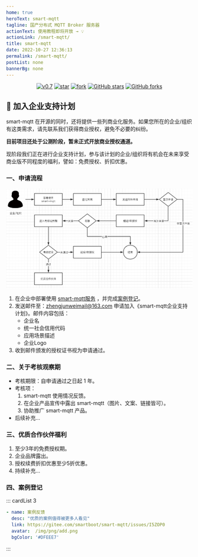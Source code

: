 ```yaml
---
home: true
heroText: smart-mqtt
tagline: 国产分布式 MQTT Broker 服务器
actionText: 使用教程即将开放 → 💡
actionLink: /smart-mqtt/
title: smart-mqtt
date: 2022-10-27 12:36:13
permalink: /smart-mqtt/
postList: none
bannerBg: none
---
```

<p align="center">
  <a href='https://gitee.com/smartboot/smart-mqtt/releases/tag/v0.7' target="_blank"><img src='https://img.shields.io/badge/smart_mqtt-v0.7-orange' alt="v0.7" class="no-zoom"/></a>
  <a href='https://gitee.com/smartboot/smart-mqtt' target="_blank"><img src='https://gitee.com/smartboot/smart-mqtt/badge/star.svg?theme=gvp' alt='star' class="no-zoom"/></a>
  <a href='https://gitee.com/smartboot/smart-mqtt' target="_blank"><img src='https://gitee.com/smartboot/smart-mqtt/badge/fork.svg?theme=gvp' alt='fork' class="no-zoom"/></a>
  <a href="https://github.com/smartboot/smart-mqtt" target="_blank"><img src='https://img.shields.io/github/stars/smartboot/smart-mqtt' alt='GitHub stars' class="no-zoom"></a>
  <a href="https://github.com/smartboot/smart-mqtt" target="_blank"><img src='https://img.shields.io/github/forks/smartboot/smart-mqtt' alt='GitHub forks' class="no-zoom"></a>
</p>

## 🎉 加入企业支持计划
smart-mqtt 在开源的同时，还将提供一些列商业化服务。如果您所在的企业/组织有这类需求，请先联系我们获得商业授权，避免不必要的纠纷。

**目前项目还处于公测阶段，暂未正式开放商业授权通道。**

现阶段我们正在进行企业支持计划，参与该计划的企业/组织将有机会在未来享受商业版不同程度的福利，譬如：免费授权、折扣优惠。

### 一、申请流程
![](./img.png)
1. 在企业中部署使用 [smart-mqtt服务](https://gitee.com/smartboot/smart-mqtt/releases) ，并完成[案例登记](https://gitee.com/smartboot/smart-mqtt/issues/I5ZOP0)。
2. 发送邮件至：zhengjunweimail@163.com 申请加入《smart-mqtt企业支持计划》。邮件内容包括：
   - 企业名
   - 统一社会信用代码
   - 应用场景描述
   - 企业Logo
3. 收到邮件颁发的授权证书视为申请通过。

### 二、关于考核观察期
- 考核期限：自申请通过之日起 1 年。
- 考核项：
  1. smart-mqtt 使用情况反馈。
  2. 在企业产品宣传中露出 smart-mqtt（图片、文案、链接皆可）。
  3. 协助推广 smart-mqtt 产品。
- 后续补充...

### 三、优质合作伙伴福利
1. 至少3年的免费授权期。
2. 企业品牌露出。
3. 授权续费折扣优惠至少5折优惠。
4. 持续补充...

### 四、案例登记
::: cardList 3
```yaml
- name: 案例反馈
  desc: "优质的案例值得被更多人看见"
  link: https://gitee.com/smartboot/smart-mqtt/issues/I5ZOP0
  avatar:  /img/png/add.png
  bgColor: '#DFEEE7'
```
:::